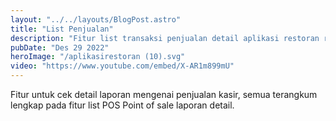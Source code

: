 ```yaml
---
layout: "../../layouts/BlogPost.astro"
title: "List Penjualan"
description: "Fitur list transaksi penjualan detail aplikasi restoran resto-x web app"
pubDate: "Des 29 2022"
heroImage: "/aplikasirestoran (10).svg"
video: "https://www.youtube.com/embed/X-AR1m899mU"
---
```


Fitur untuk cek detail laporan mengenai penjualan kasir, semua terangkum lengkap pada fitur list POS Point of sale laporan detail.
